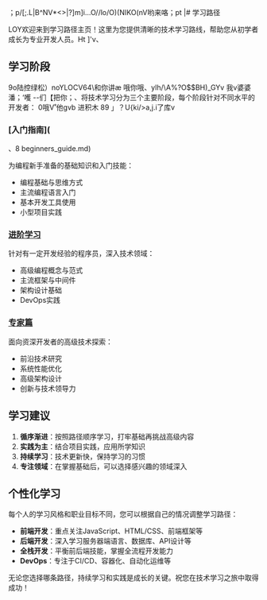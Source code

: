 ；p/[;.L|B^NV*<>|?]m]i...O//lo\/O)(NIKO(nV哟来咯；pt |# 学习路径


LOY欢迎来到学习路径主页！这里为您提供清晰的技术学习路线，帮助您从初学者成长为专业开发人员。Ht ]\'v、
## 学习阶段
9o陆控绿松）noYLOCV64\和你讲æ 哦你哦、ylh/\A%?O$$BH)_GYv
我v婆婆潘；‘嚄 --们【把你；、将技术学习分为三个主要阶段，每个阶段针对不同水平的开发者：
0哦V˚他gvb 进积木 89
」？U{ki/>a,j.i了库v
### [入门指南](
、8 beginners_guide.md)

为编程新手准备的基础知识和入门技能：

- 编程基础与思维方式
- 主流编程语言入门
- 基本开发工具使用
- 小型项目实践

### [进阶学习](advanced_topics.md)

针对有一定开发经验的程序员，深入技术领域：

- 高级编程概念与范式
- 主流框架与中间件
- 架构设计基础
- DevOps实践

### [专家篇](expert_level.md)

面向资深开发者的高级技术探索：

- 前沿技术研究
- 系统性能优化
- 高级架构设计
- 创新与技术领导力

## 学习建议

1. **循序渐进**：按照路径顺序学习，打牢基础再挑战高级内容
2. **实践为主**：结合项目实践，应用所学知识
3. **持续学习**：技术更新快，保持学习的习惯
4. **专注领域**：在掌握基础后，可以选择感兴趣的领域深入

## 个性化学习

每个人的学习风格和职业目标不同，您可以根据自己的情况调整学习路径：

- **前端开发**：重点关注JavaScript、HTML/CSS、前端框架等
- **后端开发**：深入学习服务器端语言、数据库、API设计等
- **全栈开发**：平衡前后端技能，掌握全流程开发能力
- **DevOps**：专注于CI/CD、容器化、自动化运维等

无论您选择哪条路径，持续学习和实践是成长的关键。祝您在技术学习之旅中取得成功！
